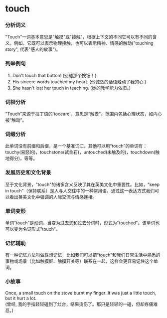 # touch

### 分析词义

  

"Touch"一词基本意思是"触摸"或"接触"，根据上下文的不同它可以有不同的含义。例如，它既可以表示物理接触，也可以表示精神、情感的触动("touching story", 代表"感人的故事")。

  

### 列举例句

  

1.  Don't touch that button! (别碰那个按钮！)
2.  His sincere words touched my heart. (他诚恳的话语触动了我的心.)
3.  She hasn't lost her touch in teaching. (她的教学能力依旧。)

  

### 词根分析

  

"Touch"来源于拉丁语的'toccare'，意思是“触摸”。范围内包括心理状态，如内心被“触动”。

  

### 词缀分析

  

此单词没有前缀和后缀，是一个基准词汇。其他可以用“touch”的单词有：touchy(易怒的)，touchstone(试金石)，untouched(未触及的)，touchdown(触地得分)，等等。

  

### 发展历史和文化背景

  

至于文化背景，"touch"的诸多含义反映了其在英美文化中重要性。比如，"keep in touch"（保持联系）是人与人交往中的一种常用语，通过这一表达方式我们可以看出英美文化中强调的人际交流与情感连接。

  

### 单词变形

  

单词"touch"是动词，当变为过去式和过去分词时，形式为"touched"。该单词也可以变为名词形式"touch"。

  

### 记忆辅助

  

有一种记忆方法叫做联想记忆，比如我们可以把“touch”和我们日常生活中熟悉的事物或场景（比如触摸屏、触摸开关等）联系在一起，这样会更容易记住这个单词。

  

### 小故事

  

Once, a small touch on the stove burnt my finger. It was just a little touch, but it hurt a lot.  
(曾经, 我的手指轻轻碰到了灶台，结果烫伤了。那只是轻轻的一碰，但却疼痛难忍。)
